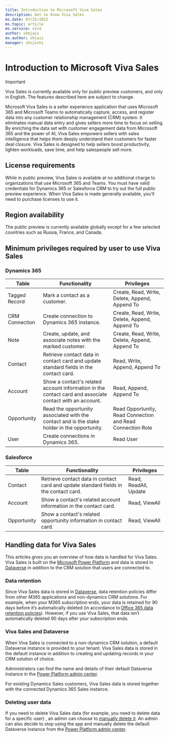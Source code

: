 ```yaml
---
title: Introduction to Microsoft Viva Sales
description: Get to know Viva Sales
ms.date: 07/25/2022
ms.topic: article
ms.service: viva
author: sbmjais
ms.author: shjais
manager: shujoshi
---
```


# Introduction to Microsoft Viva Sales

> [!IMPORTANT]
> Viva Sales is currently available only for public preview customers, and only in English. The features described here are subject to change.

Microsoft Viva Sales is a seller experience application that uses Microsoft 365 and Microsoft Teams to automatically capture, access, and register data into any customer relationship management (CRM) system. It eliminates manual data entry and gives sellers more time to focus on selling. By enriching the data set with customer engagement data from Microsoft 365 and the power of AI, Viva Sales empowers sellers with sales intelligence that helps them deeply understand their customers for faster deal closure. Viva Sales is designed to help sellers boost productivity, lighten workloads, save time, and help salespeople sell more.

## License requirements

While in public preview, Viva Sales is available at no additional charge to organizations that use Microsoft 365 and Teams. You must have valid credentials for Dynamics 365 or Salesforce CRM to try out the full public preview experience. When Viva Sales is made generally available, you'll need to purchase licenses to use it.

## Region availability

The public preview is currently available globally except for a few selected countries such as Russia, France, and Canada.

## Minimum privileges required by user to use Viva Sales

### Dynamics 365

|Table  |Functionality  |Privileges  |
|---------|---------|---------|
|Tagged Record     | Mark a contact as a customer.  |  Create, Read, Write, Delete, Append, Append To       |
|CRM Connection     | Create connection to Dynamics 365 instance.   | Create, Read, Write, Delete, Append, Append To        |
|Note     | Create, update, and associate notes with the marked customer.  | Create, Read, Write, Delete, Append, Append To        |
|Contact     | Retrieve contact data in contact card and update standard fields in the contact card.  | Read, Write, Append, Append To        |
|Account     | Show a contact's related account information in the contact card and associate contact with an account.   | Read, Append, Append To     |
|Opportunity   | Read the opportunity associated with the contact and is the stake holder in the opportunity.        | Read Opportunity, Read Connection and Read Connection Role        |
|User     | Create connections in Dynamics 365.       |  Read User       |

### Salesforce


|Table  |Functionality  |Privileges  |
|---------|---------|---------|
|Contact     | Retrieve contact data in contact card and update standard fields in the contact card.    |Read, ReadAll, Update           |
|Account     | Show a contact's related account information in the contact card.         | Read, ViewAll     |
|Opportunity     | Show a contact's related opportunity information in contact card.        | Read, ViewAll       |



## Handling data for Viva Sales 

This articles gives you an overview of how data is handled for Viva Sales. Viva Sales is built on the [Microsoft Power Platform](https://powerplatform.microsoft.com/) and data is stored in [Dataverse](/powerapps/maker/common-data-service/data-platform-intro) in addition to the CRM solution that users are connected to.

### Data retention 

Since Viva Sales data is stored in [Dataverse](/powerapps/maker/common-data-service/data-platform-intro), data retention policies differ from other M365 applications and non-dynamics CRM solutions. For example, when your M365 subscription ends, your data is retained for 90 days before it’s automatically deleted (in accordance to [Office 365 data retention policies](/microsoft-365/compliance/retention-policies)). However, if you use Viva Sales, that data isn’t automatically deleted 90 days after your subscription ends.  

### Viva Sales and Dataverse 

When Viva Sales is connected to a non-dynamics CRM solution, a default Dataverse instance is provided to your tenant. Viva Sales data is stored in the default instance in addition to creating and updating records in your CRM solution of choice.

Administrators can find the name and details of their default Dataverse instance in the [Power Platform admin center](https://admin.powerplatform.microsoft.com/).

For existing Dynamics Sales customers, Viva Sales data is stored together with the connected Dynamics 365 Sales instance.

### Deleting user data 

If you need to delete Viva Sales data (for example, you need to delete data for a specific user) , an admin can choose to [manually delete it](/power-platform/admin/remove-user-personal-data). An admin can also decide to stop using the app and manually delete the default Dataverse instance from the [Power Platform admin center](https://admin.powerplatform.microsoft.com/).  